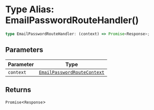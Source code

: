 # Type Alias: EmailPasswordRouteHandler()

```ts
type EmailPasswordRouteHandler: (context) => Promise<Response>;
```

## Parameters

| Parameter | Type |
| ------ | ------ |
| `context` | [`EmailPasswordRouteContext`](Interface.EmailPasswordRouteContext.md) |

## Returns

`Promise`\<`Response`\>
